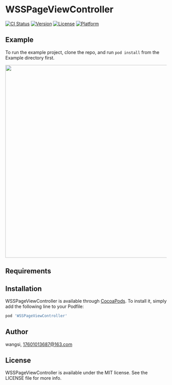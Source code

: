 # WSSPageViewController

[![CI Status](https://img.shields.io/travis/WSmilec/WSSPageViewController.svg?style=flat)](https://travis-ci.org/WSmilec/WSSPageViewController)
[![Version](https://img.shields.io/cocoapods/v/WSSPageViewController.svg?style=flat)](https://cocoapods.org/pods/WSSPageViewController)
[![License](https://img.shields.io/cocoapods/l/WSSPageViewController.svg?style=flat)](https://cocoapods.org/pods/WSSPageViewController)
[![Platform](https://img.shields.io/cocoapods/p/WSSPageViewController.svg?style=flat)](https://cocoapods.org/pods/WSSPageViewController)

## Example

To run the example project, clone the repo, and run `pod install` from the Example directory first.

<img height="600" src="https://github.com/WSmilec/WSSPageViewController/Example/gif/1.gif" />


## Requirements

## Installation

WSSPageViewController is available through [CocoaPods](https://cocoapods.org). To install
it, simply add the following line to your Podfile:

```ruby
pod 'WSSPageViewController'
```

## Author

wangsi, 17601013687@163.com

## License

WSSPageViewController is available under the MIT license. See the LICENSE file for more info.
